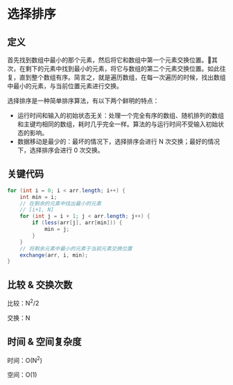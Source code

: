 # 选择排序

## 定义

首先找到数组中最小的那个元素，然后将它和数组中第一个元素交换位置。其次，在剩下的元素中找到最小的元素，将它与数组的第二个元素交换位置。如此往复，直到整个数组有序。简言之，就是遍历数组，在每一次遍历的时候，找出数组中最小的元素，与当前位置元素进行交换。

选择排序是一种简单排序算法，有以下两个鲜明的特点：

* 运行时间和输入的初始状态无关：处理一个完全有序的数组、随机排列的数组和主键均相同的数组，耗时几乎完全一样。算法的与运行时间不受输入初始状态的影响。
* 数据移动是最少的：最坏的情况下，选择排序会进行 N 次交换；最好的情况下，选择排序会进行 0 次交换。

## 关键代码

```Java
for (int i = 0; i < arr.length; i++) {
    int min = i;
    // 在剩余的元素中找出最小的元素
    // [i+1, N]
    for (int j = i + 1; j < arr.length; j++) {
        if (less(arr[j], arr[min])) {
            min = j;
        }
    }
    // 将剩余元素中最小的元素于当前元素交换位置
    exchange(arr, i, min);
}
```

## 比较 & 交换次数

比较：N<sup>2</sup>/2

交换：N

## 时间 & 空间复杂度

时间：O(N<sup>2</sup>)

空间：O(1)
